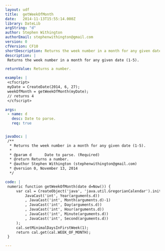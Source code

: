 ```yaml
---
layout: udf
title:  getWeekOfMonth
date:   2014-11-13T15:55:14.000Z
library: DateLib
argString: "d"
author: Stephen Withington
authorEmail: stephenwithington@gmail.com
version: 0
cfVersion: CF10
shortDescription: Returns the week number in a month for any given date (1-5).
description: |
 Returns the week number in a month for any given date (1-5).

returnValue: Returns a number.

example: |
 <cfscript>
 myDate = CreateDate(2014, 6, 27);
 weekOfMonth = getWeekOfMonth(myDate);
 // returns 4
 </cfscript>

args:
 - name: d
   desc: Date to parse.
   req: true


javaDoc: |
 /**
  * Returns the week number in a month for any given date (1-5).
  * 
  * @param d      Date to parse. (Required)
  * @return Returns a number. 
  * @author Stephen Withington (stephenwithington@gmail.com) 
  * @version 0, November 13, 2014 
  */

code: |
 numeric function getWeekOfMonth(date d=Now()) {
     var cal = CreateObject('java', 'java.util.GregorianCalendar').init(
         JavaCast('int', Year(arguments.d))
         , JavaCast('int', Month(arguments.d)-1)
         , JavaCast('int', Day(arguments.d))
         , JavaCast('int', Hour(arguments.d))
         , JavaCast('int', Minute(arguments.d))
         , JavaCast('int', Second(arguments.d))
     );
     cal.setMinimalDaysInFirstWeek(1);
     return cal.get(cal.WEEK_OF_MONTH);
 }

---
```


